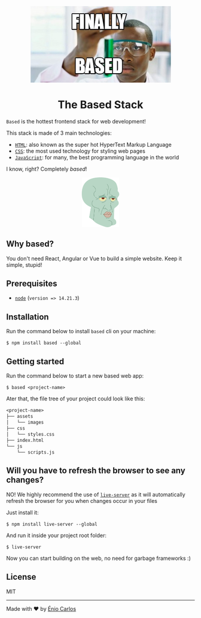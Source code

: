<div align="center">
  <img src="./public/finally_based.jpg" />
</div>

<div align="center">
  <h1>The Based Stack</h1>
</div>

`Based` is the hottest frontend stack for web development!

This stack is made of 3 main technologies:

+ [`HTML`](https://developer.mozilla.org/en-US/docs/Web/HTML): also known as the super hot HyperText Markup Language
+ [`CSS`](https://developer.mozilla.org/en-US/docs/Web/CSS): the most used technology for styling web pages
+ [`JavaScript`](https://developer.mozilla.org/en-US/docs/Web/JavaScript): for many, the best programming language in the world

I know, right? Completely *based*!

<div align="center">
  <img src="./public/based_squidward.png" width="100" height="auto"/>
</div>

## Why based?

You don't need React, Angular or Vue to build a simple website. Keep it simple, stupid!

## Prerequisites

+ [`node`](https://nodejs.org/en/download/package-manager) (`version => 14.21.3`)

## Installation

Run the command below to install `based` cli on your machine:

```console
$ npm install based --global
```

## Getting started

Run the command below to start a new based web app:

```console
$ based <project-name>
```

Ater that, the file tree of your project could look like this:

```
<project-name>
├── assets
│   └── images
├── css
│   └── styles.css
├── index.html
└── js
    └── scripts.js
```
## Will you have to refresh the browser to see any changes?

NO! We highly recommend the use of [`live-server`](https://www.npmjs.com/package/live-server) as it will automatically refresh the browser for you when changes occur in your files

Just install it:

```console
$ npm install live-server --global
```
And run it inside your project root folder:

```console
$ live-server
```

Now you can start building on the web, no need for garbage frameworks :)

## License

MIT

---

Made with :heart: by [Énio Carlos](https://github.com/eniodev)